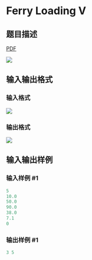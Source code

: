 # Ferry Loading V

## 题目描述

[problemUrl]: https://uva.onlinejudge.org/index.php?option=com_onlinejudge&Itemid=8&category=226&page=show_problem&problem=2956

[PDF](https://uva.onlinejudge.org/external/118/p11856.pdf)

![](https://cdn.luogu.com.cn/upload/vjudge_pic/UVA11856/4cb695de962991a1cb3bddf853f222c2ad95658d.png)

## 输入输出格式

### 输入格式

![](https://cdn.luogu.com.cn/upload/vjudge_pic/UVA11856/2d0a36a4e88d4ecb22eece1aa22d7116b2d0f550.png)

### 输出格式

![](https://cdn.luogu.com.cn/upload/vjudge_pic/UVA11856/d2778c8f741f5ac843d82db8ef174a55213ef14b.png)

## 输入输出样例

### 输入样例 #1

```cpp
5
10.0
50.0
90.0
38.0
7.1
0
```


### 输出样例 #1

```cpp
3 5
```


